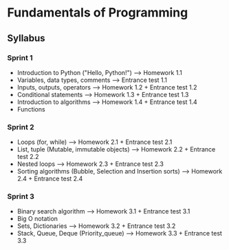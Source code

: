 # Fundamentals of Programming
## Syllabus

### Sprint 1
- Introduction to Python ("Hello, Python!")  --> Homework 1.1 
- Variables, data types, comments            --> Entrance test 1.1
- Inputs, outputs, operators                 --> Homework 1.2 + Entrance test 1.2
- Conditional statements                     --> Homework 1.3 + Entrance test 1.3
- Introduction to algorithms                 --> Homework 1.4 + Entrance test 1.4
- Functions

### Sprint 2
- Loops (for, while)                         --> Homework 2.1 + Entrance test 2.1
- List, tuple (Mutable, immutable objects)   --> Homework 2.2 + Entrance test 2.2
- Nested loops                               --> Homework 2.3 + Entrance test 2.3
- Sorting algorithms (Bubble, Selection
  and Insertion sorts)                       --> Homework 2.4 + Entrance test 2.4

### Sprint 3
- Binary search algorithm                    --> Homework 3.1 + Entrance test 3.1
- Big O notation 
- Sets, Dictionaries                         --> Homework 3.2 + Entrance test 3.2
- Stack, Queue, Deque (Priority_queue)       --> Homework 3.3 + Entrance test 3.3
